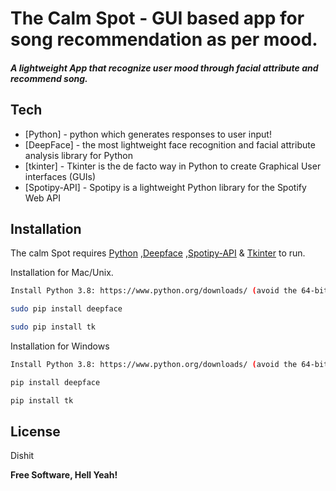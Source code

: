 # The Calm Spot - GUI based app for song recommendation as per mood.

##### A lightweight App that recognize user mood through facial attribute and recommend song.

## Tech

- [Python] - python which generates responses to user input!
- [DeepFace] -  the most lightweight face recognition and facial attribute analysis library for Python
- [tkinter] - Tkinter is the de facto way in Python to create Graphical User interfaces (GUIs)
- [Spotipy-API] - Spotipy is a lightweight Python library for the Spotify Web API


## Installation

The calm Spot requires [Python](https://www.python.org/) ,[Deepface](https://pypi.org/project/deepface/) ,[Spotipy-API](https://spotipy.readthedocs.io/en/2.19.0/) & [Tkinter](https://docs.python.org/3/library/tkinter.html) to run.

Installation for Mac/Unix.

```sh
Install Python 3.8: https://www.python.org/downloads/ (avoid the 64-bit versions)

sudo pip install deepface

sudo pip install tk
```

Installation for Windows

```sh
Install Python 3.8: https://www.python.org/downloads/ (avoid the 64-bit versions)

pip install deepface

pip install tk
```
## License

Dishit

**Free Software, Hell Yeah!**

[//]: # (These are reference links used in the body of this note and get stripped out when the markdown processor does its job. There is no need to format nicely because it shouldn't be seen. Thanks SO - http://stackoverflow.com/questions/4823468/store-comments-in-markdown-syntax)

   [dill]: <https://github.com/joemccann/dillinger>
   [git-repo-url]: <https://github.com/joemccann/dillinger.git>
   [john gruber]: <http://daringfireball.net>
   [df1]: <http://daringfireball.net/projects/markdown/>
   [markdown-it]: <https://github.com/markdown-it/markdown-it>
   [Ace Editor]: <http://ace.ajax.org>
   [node.js]: <http://nodejs.org>
   [Twitter Bootstrap]: <http://twitter.github.com/bootstrap/>
   [jQuery]: <http://jquery.com>
   [@tjholowaychuk]: <http://twitter.com/tjholowaychuk>
   [express]: <http://expressjs.com>
   [AngularJS]: <http://angularjs.org>
   [Gulp]: <http://gulpjs.com>



